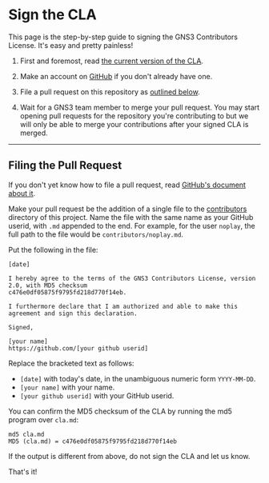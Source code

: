 Sign the CLA
=============

This page is the step-by-step guide to signing the GNS3 Contributors License. It's easy and pretty painless!

1. First and foremost, read [the current version of the
   CLA](cla.md).

2. Make an account on [GitHub](https://github.com/) if you don't already
   have one.

3. File a pull request on this repository as [outlined below](#filing-the-pull-request).

4. Wait for a GNS3 team member to merge your pull request. You may start
   opening pull requests for the repository you're contributing to but we will
   only be able to merge your contributions after your signed CLA is merged.

* * * * * * * * * * * * * * * * * * * * * * * * * * * * * * * *

Filing the Pull Request
-----------------------

If you don't yet know how to file a pull request, read [GitHub's
document about it](https://help.github.com/articles/using-pull-requests).

Make your pull request be the addition of a single file to the
[contributors](contributors) directory of this project. Name the file
with the same name as your GitHub userid, with `.md` appended to the
end. For example, for the user `noplay`, the full path to the file
would be `contributors/noplay.md`.

Put the following in the file:

```
[date]

I hereby agree to the terms of the GNS3 Contributors License, version 2.0, with MD5 checksum
c476e0df05875f9795fd218d770f14eb.

I furthermore declare that I am authorized and able to make this
agreement and sign this declaration.

Signed,

[your name]
https://github.com/[your github userid]
```

Replace the bracketed text as follows:

* `[date]` with today's date, in the unambiguous numeric form `YYYY-MM-DD`.
* `[your name]` with your name.
* `[your github userid]` with your GitHub userid.

You can confirm the MD5 checksum of the CLA by running the md5 program over `cla.md`:

```
md5 cla.md
MD5 (cla.md) = c476e0df05875f9795fd218d770f14eb
```

If the output is different from above, do not sign the CLA and let us know.

That's it!
